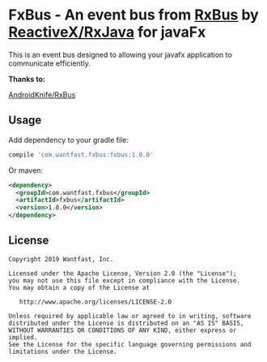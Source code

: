 FxBus - An event bus from [RxBus](https://github.com/AndroidKnife/RxBus) by [ReactiveX/RxJava](https://github.com/ReactiveX/RxJava) for javaFx
=============================
This is an event bus designed to allowing your javafx application to communicate efficiently.


**Thanks to:**

[AndroidKnife/RxBus](https://github.com/AndroidKnife/RxBus)


Usage
--------

Add dependency to your gradle file:
```groovy
compile 'com.wantfast.fxbus:fxbus:1.0.0'
```
Or maven:
``` xml
<dependency>
  <groupId>com.wantfast.fxbus</groupId>
  <artifactId>fxbus</artifactId>
  <version>1.0.0</version>
</dependency>
```

License
--------

    Copyright 2019 Wantfast, Inc.

    Licensed under the Apache License, Version 2.0 (the "License");
    you may not use this file except in compliance with the License.
    You may obtain a copy of the License at

       http://www.apache.org/licenses/LICENSE-2.0

    Unless required by applicable law or agreed to in writing, software
    distributed under the License is distributed on an "AS IS" BASIS,
    WITHOUT WARRANTIES OR CONDITIONS OF ANY KIND, either express or implied.
    See the License for the specific language governing permissions and
    limitations under the License.
